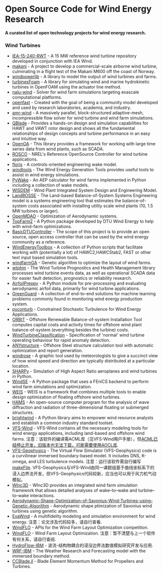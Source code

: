 <!--lint ignore awesome-badge--> <!--lint ignore double-link-->
# Open Source Code for Wind Energy Research
__A curated list of open technology projects for wind energy research.__

### Wind Turbines

- [IEA-15-240-RWT](https://github.com/IEAWindTask37/IEA-15-240-RWT) - A 15 MW reference wind turbine repository developed in conjunction with IEA Wind.
- [makani](https://github.com/google/makani) - A project to develop a commercial-scale airborne wind turbine, culminating in a flight test of the Makani M600 off the coast of Norway.
- [windpowerlib](https://github.com/wind-python/windpowerlib) - A library to model the output of wind turbines and farms.
- [turbinesFoam](https://github.com/turbinesFoam/turbinesFoam) - A library for simulating wind and marine hydrokinetic turbines in OpenFOAM using the actuator line method.
- [nalu-wind](https://github.com/Exawind/nalu-wind) - Solver for wind farm simulations targeting exascale computational platforms.
- [openfast](https://github.com/OpenFAST/openfast) - Created with the goal of being a community model developed and used by research laboratories, academia, and industry.
- [amr-wind](https://github.com/Exawind/amr-wind) - A massively parallel, block-structured adaptive-mesh, incompressible flow solver for wind turbine and wind farm simulations.
- [QBlade](http://www.q-blade.org/#welcome) - Provides a hands-on design and simulation capabilities for HAWT and VAWT rotor design and shows all the fundamental relationships of design concepts and turbine performance in an easy and intuitive way.
- [OpenOA](https://github.com/NREL/OpenOA) - This library provides a framework for working with large time series data from wind plants, such as SCADA.
- [ROSCO](https://github.com/NREL/ROSCO) - NREL's Reference OpenSource Controller for wind turbine applications.
- [floris](https://github.com/NREL/floris) - A controls-oriented engineering wake model.
- [windtools](https://github.com/FZJ-IEK3-VSA/windtools) - The Wind Energy Generation Tools provides useful tools to assist in wind energy simulations.
- [PyWake](https://gitlab.windenergy.dtu.dk/TOPFARM/PyWake) - An AEP calculator for wind farms implemented in Python including a collection of wake models.
- [WISDEM](https://github.com/WISDEM/WISDEM) - Wind Plant Integrated System Design and Engineering Model.
- [LandBOSSE](https://github.com/WISDEM/LandBOSSE) - The Land-based Balance-of-System Systems Engineering model is a systems engineering tool that estimates the balance-of-system costs associated with installing utility scale wind plants (10, 1.5 MW turbines or larger).
- [OpenMDAO](https://github.com/OpenMDAO/OpenMDAO) - Optimization of Aerodynamic systems.
- [TopFarm2](https://gitlab.windenergy.dtu.dk/TOPFARM/TopFarm2) - A Python package developed by DTU Wind Energy to help with wind-farm optimizations.
- [BasicDTUController](https://gitlab.windenergy.dtu.dk/OpenLAC/BasicDTUController) - The scope of this project is to provide an open source, open access controller that can be used by the wind energy community as a reference.
- [WindEnergyToolbox](https://gitlab.windenergy.dtu.dk/toolbox/WindEnergyToolbox) - A collection of Python scripts that facilitate working with (potentially a lot) of HAWC2,HAWCStab2, FAST or other text input based simulation tools.
- [windfarmGA](https://github.com/YsoSirius/windfarmGA) - Genetic algorithm to optimize the layout of wind farms.
- [wtphm](https://github.com/lkev/wtphm) - The Wind Turbine Prognostics and Health Management library processes wind turbine events data, as well as operational SCADA data for easier fault detection, prognostics or reliability research.
- [AirfoilPreppy](https://github.com/WISDEM/AirfoilPreppy) - A Python module for pre-processing and evaluating aerodynamic airfoil data, primarily for wind turbine applications.
- [GreenGuard](https://github.com/signals-dev/GreenGuard) - A collection of end-to-end solutions for machine learning problems commonly found in monitoring wind energy production system.
- [pyconturb](https://gitlab.windenergy.dtu.dk/pyconturb/pyconturb) - Constrained Stochastic Turbulence for Wind Energy Applications.
- [ORBIT](https://github.com/WISDEM/ORBIT) - Offshore Renewable Balance-of-system Installation Tool computes capital costs and activity times for offshore wind plant balance-of-system (everything besides the turbine) costs.
- [WindTurbineClassification](https://github.com/nmstreethran/WindTurbineClassification) - Specification of 'normal' wind turbine operating behaviour for rapid anomaly detection.
- [ANYstructure](https://github.com/audunarn/ANYstructure) - Offshore Steel structure calculation tool with automatic optimization and report generation.
- [windrose](https://github.com/python-windrose/windrose) - A graphic tool used by meteorologists to give a succinct view of how wind speed and direction are typically distributed at a particular location.
- [SHARPy](https://github.com/ImperialCollegeLondon/sharpy) - Simulation of High Aspect Ratio aeroplanes and wind turbines in Python.
- [WindSE](https://github.com/NREL/WindSE) - A Python package that uses a FEniCS backend to perform wind farm simulations and optimization.
- [WEIS](https://github.com/WISDEM/WEIS) - WEIS is a framework that combines multiple tools to enable design optimization of floating offshore wind turbines.
- [HAMS](https://github.com/YingyiLiu/HAMS) - An open-source computer program for the analysis of wave diffraction and radiation of three-dimensional floating or submerged structures.
- [brightwind](https://github.com/brightwind-dev/brightwind) - A Python library aims to empower wind resource analysts and establish a common industry standard toolset.
- [VFS-Wind](http://safl-cfd-lab.github.io/VFS-Wind/) - VFS-Wind contains all the necessary modeling tools for wind energy applications, including land-based and offshore wind farms. 注意：该软件的编译需ACML库（见VFS-Wind用户手册），但[ACML已经停止开发，旧版本也无法下载，可能需要使用AOCL库](https://en.wikipedia.org/wiki/AMD_Core_Math_Library).
- [VFS-Geophysics](https://zenodo.org/record/4677354) - The Virtual Flow Simulator (VFS-Geophysics) code is a curvilinear immersed boundary-based model. It includes DNS, K-omega, and LES turbulence models. 注意：运行该软件需自行编写[makeFile](https://www.ruanyifeng.com/blog/2015/02/make.html). VFS-Geophysics与VFS-Wind由同一课题组基于曲线坐标系下的浸入边界法开发，但VFS-Geophysics代码较新，应当也可以用于风力机气动模拟。
- [WInc3D](https://github.com/ImperialCollegeLondon/WInc3D) - WInc3D provides an integrated wind farm simulation framework that allows detailed analyses of wake–to–wake and turbine–to–wake interactions.
- [Aerodynamic-Shape-Optimization-of-Savonius-Wind-Turbines-using-Genetic-Algorithm](https://github.com/explorer2326/Aerodynamic-Shape-Optimization-of-Savonius-Wind-Turbines-using-Genetic-Algorithm) - Aerodynamic shape ptimization of Savonius wind turbines using genetic algorithm.
- [ExaWind](https://iopscience.iop.org/article/10.1088/1742-6596/1452/1/012071) - A multifidelity modeling and simulation environment for wind energy. 注意：论文涉及代码较多，请自行查看.
- [WindFLO](https://github.com/d9w/WindFLO) - APIs for the Wind Farm Layout Optimization competition.
- [WindFLO](https://github.com/sohailrreddy/WindFLO) - Wind Farm Layout Optimization. 注意：暂不清楚与上一个软件有何关系，请自行查阅.
- [HydroFlow-IBM](https://github.com/Lorces/HydroFlow-IBM) - 波流-结构物耦合的浸没边界法数值模拟研究开发与应用.
- [WRF-IBM](https://github.com/LLNL/WRF-IBM) - The Weather Research and Forecasting model with the immersed boundary method.
- [CCBlade.jl](https://github.com/byuflowlab/CCBlade.jl) - Blade Element Momentum Method for Propellers and Turbines.
